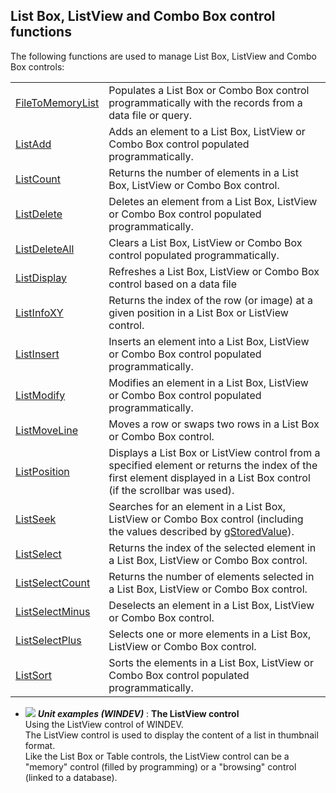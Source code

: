 


## List Box, ListView and Combo Box control functions
			



<a name="NOTE1"></a>
<a name="NOTE1_1"></a>


The following functions are used to manage List Box, ListView and Combo Box controls:



|   |   |
| --- | --- |
| [FileToMemoryList](../WDLang1/3049007.md) | Populates a List Box or Combo Box control programmatically with the records from a data file or query. |
| [ListAdd](../WDLang1/3049004.md) | Adds an element to a List Box, ListView or Combo Box control populated programmatically. |
| [ListCount](../WDLang1/3049014.md) | Returns the number of elements in a List Box, ListView or Combo Box control. |
| [ListDelete](../WDLang1/3049016.md) | Deletes an element from a List Box, ListView or Combo Box control populated programmatically. |
| [ListDeleteAll](../WDLang1/3049013.md) | Clears a List Box, ListView or Combo Box control populated programmatically. |
| [ListDisplay](../WDLang1/3049005.md) | Refreshes a List Box, ListView or Combo Box control based on a data file |
| [ListInfoXY](../WDLang1/3049006.md) | Returns the index of the row (or image) at a given position in a List Box or ListView control. |
| [ListInsert](../WDLang1/3049002.md) | Inserts an element into a List Box, ListView or Combo Box control populated programmatically. |
| [ListModify](../WDLang1/3049009.md) | Modifies an element in a List Box, ListView or Combo Box control populated programmatically. |
| [ListMoveLine](../WDLang1/1000017279.md) | Moves a row or swaps two rows in a List Box or Combo Box control. |
| [ListPosition](../WDLang1/3049015.md) | Displays a List Box or ListView control from a specified element or returns the index of the first element displayed in a List Box control (if the scrollbar was used). |
| [ListSeek](../WDLang1/3049003.md) | Searches for an element in a List Box, ListView or Combo Box control (including the values described by [gStoredValue](../WDLang1/1410088363.md)). |
| [ListSelect](../WDLang1/3049011.md) | Returns the index of the selected element in a List Box, ListView or Combo Box control. |
| [ListSelectCount](../WDLang1/3049010.md) | Returns the number of elements selected in a List Box, ListView or Combo Box control. |
| [ListSelectMinus](../WDLang1/3049008.md) | Deselects an element in a List Box, ListView or Combo Box control. |
| [ListSelectPlus](../WDLang1/3049012.md) | Selects one or more elements in a List Box, ListView or Combo Box control. |
| [ListSort](../WDLang1/1000017022.md) | Sorts the elements in a List Box, ListView or Combo Box control populated programmatically. |






- ![](https://doc.pcsoft.fr/en-US/images/image.awp?langid=3&name=TheListViewcontrol.gif) ***Unit examples (WINDEV)*** : **The ListView control** <br>Using the ListView control of WINDEV.<br>The ListView control is used to display the content of a list in thumbnail format.<br>Like the List Box or Table controls, the ListView control can be a "memory" control (filled by programming) or a "browsing" control (linked to a database).


